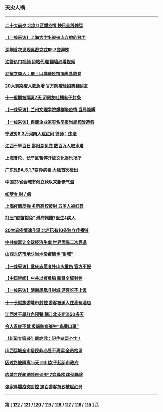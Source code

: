 ### 天灾人祸
---
#### [二十大前夕 北京11区爆疫情 快巴全线停运](../../pages/ncid280/n13842975.md?10112045) 
#### [【一线采访】上海大学生被拉去方舱的经历](../../pages/ncid280/n13842987.md?10112045) 
#### [深圳首次发现奥密克戎BF.7变异株](../../pages/ncid280/n13842908.md?10112045) 
#### [油管热门视频 网站代理 翻墙必看视频](http://209.222.30.114:81/youtube.html?10112045)
#### [老挝女商人：磨丁口岸藉疫情隔离乱收费](../../pages/ncid280/n13842826.md?10112045) 
#### [20大前染疫人数急增 官方防疫怪招笑翻网友](../../pages/ncid280/n13842500.md?10112045) 
#### [十一假期被隔离7天 沪网友吐槽电子封条](../../pages/ncid280/n13842599.md?10112045) 
#### [【一线采访】兰州文理学院爆群聚疫情 当局隐瞒](../../pages/ncid280/n13842300.md?10112045) 
#### [【一线采访】西藏企业家实名举报当局核酸造假](../../pages/ncid280/n13842365.md?10112045) 
#### [宁波对6.3万河南人赋红码 律师：违法](../../pages/ncid280/n13842291.md?10112045) 
#### [江西干旱百日 鄱阳湖见底 数百万人取水难](../../pages/ncid280/n13842301.md?10112045) 
#### [上海普陀、长宁区暂停开放文化娱乐场所](../../pages/ncid280/n13842165.md?10112045) 
#### [广东现BA.5.1.7变异病毒 大陆首次检出](../../pages/ncid280/n13842198.md?10112045) 
#### [中国23省会城市创立秋以来新低气温](../../pages/ncid280/n13842040.md?10112045) 
#### [如梦令 封 / 疯](../../pages/ncid280/n13841968.md?10112045) 
#### [上海疫情反弹 多所高校被封 五类人被红码](../../pages/ncid280/n13841848.md?10112045) 
#### [打压“疫苗豁免” 港府拘捕7医生4病人](../../pages/ncid280/n13841603.md?10112045) 
#### [20大前疫情速升温 北京已有10条独立传播链](../../pages/ncid280/n13841535.md?10112045) 
#### [中共病毒让全球经济生病 世界面临二次衰退](../../pages/ncid280/n13841569.md?10112045) 
#### [山西永济市承认当地没疫情也“封城”](../../pages/ncid280/n13841551.md?10112045) 
#### [【一线采访】重庆志愿者扑山火重伤 官方不报](../../pages/ncid280/n13841380.md?10112045) 
#### [【中国禁闻】中共以疫维稳 新疆全域封控](../../pages/ncid280/n13841371.md?10112045) 
#### [【一线采访】湖南凤凰县封城 游客吃不上饭](../../pages/ncid280/n13841274.md?10112045) 
#### [十一长假旅游城市封控 游客被迫入住高价酒店](../../pages/ncid280/n13841322.md?10112045) 
#### [江西发干旱红色预警 赣江北支断流50多天](../../pages/ncid280/n13841154.md?10112045) 
#### [令人忍俊不禁 极端防疫催生“鸟嘴口罩”](../../pages/ncid280/n13840707.md?10112045) 
#### [【新闻大家谈】廖亦武：记住这两个字！](../../pages/ncid280/n13840556.md?10112045) 
#### [山西运城全市居民非必要不离运 全员检测](../../pages/ncid280/n13840854.md?10112045) 
#### [因过路被隔离15天 四川女子起诉市政府](../../pages/ncid280/n13840759.md?10112045) 
#### [内蒙古呼和浩特首现BF.7变异株 病例暴增](../../pages/ncid280/n13840684.md?10112045) 
#### [张家界爆疫突封控 逾百游客抗议被赋红码](../../pages/ncid280/n13840508.md?10112045) 

---
#### 第 [ [122](./122.md?10112045) / [121](./121.md?10112045) / [120](./120.md?10112045) / [119](./119.md?10112045) / [118](./118.md?10112045) / [117](./117.md?10112045) / [116](./116.md?10112045) / [115](./115.md?10112045) ] 页
